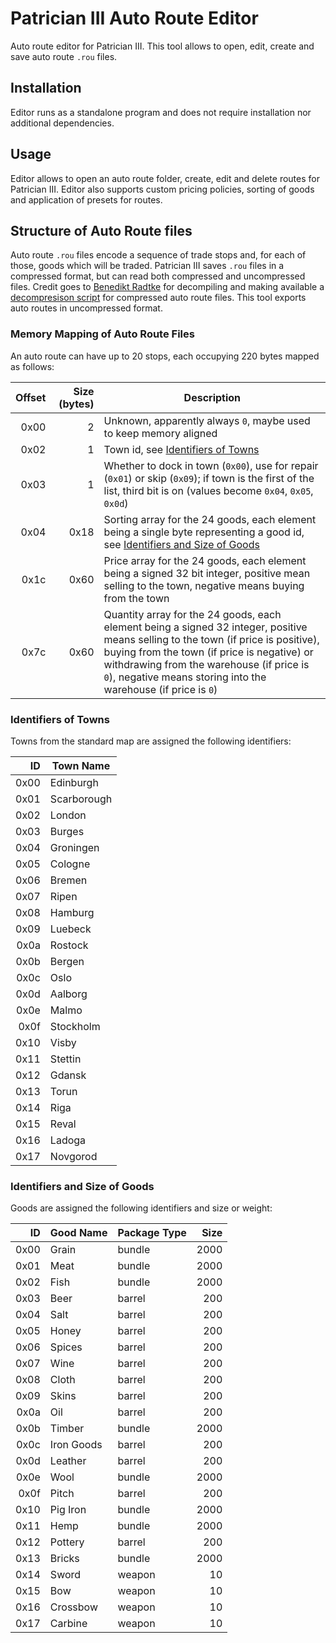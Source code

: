 # Patrician III Auto Route Editor
Auto route editor for Patrician III. This tool allows to open, edit, create and save auto route `.rou` files.

## Installation
Editor runs as a standalone program and does not require installation nor additional dependencies.

## Usage
Editor allows to open an auto route folder, create, edit and delete routes for Patrician III. Editor also supports custom pricing policies, sorting of goods and application of presets for routes.

## Structure of Auto Route files
Auto route `.rou` files encode a sequence of trade stops and, for each of those, goods which will be traded. Patrician III saves `.rou` files in a compressed format, but can read both compressed and uncompressed files. Credit goes to [Benedikt Radtke](https://github.com/Trolldemorted) for decompiling and making available a [decompresison script](https://github.com/P3Modding/p3-lib/blob/master/p3-rou/src/lib.rs) for compressed auto route files. This tool exports auto routes in uncompressed format.

### Memory Mapping of Auto Route Files
An auto route can have up to 20 stops, each occupying 220 bytes mapped as follows:

| Offset | Size (bytes)| Description |
| -----: | ----------: | ----------- |
|   0x00 |           2 | Unknown, apparently always `0`, maybe used to keep memory aligned
|   0x02 |           1 | Town id, see [Identifiers of Towns](#identifiers-of-towns)
|   0x03 |           1 | Whether to dock in town (`0x00`), use for repair (`0x01`) or skip (`0x09`); if town is the first of the list, third bit is on (values become `0x04`, `0x05`, `0x0d`)
|   0x04 |        0x18 | Sorting array for the 24 goods, each element being a single byte representing a good id, see [Identifiers and Size of Goods](#identifiers-and-size-of-goods)
|   0x1c |        0x60 | Price array for the 24 goods, each element being a signed 32 bit integer, positive mean selling to the town, negative means buying from the town
|   0x7c |        0x60 | Quantity array for the 24 goods, each element being a signed 32 integer, positive means selling to the town (if price is positive), buying from the town (if price is negative) or withdrawing from the warehouse (if price is `0`), negative means storing into the warehouse (if price is `0`)

### Identifiers of Towns
Towns from the standard map are assigned the following identifiers:

|   ID | Town Name |
| ---: | --------- |
| 0x00 | Edinburgh
| 0x01 | Scarborough
| 0x02 | London
| 0x03 | Burges
| 0x04 | Groningen
| 0x05 | Cologne
| 0x06 | Bremen
| 0x07 | Ripen
| 0x08 | Hamburg
| 0x09 | Luebeck
| 0x0a | Rostock
| 0x0b | Bergen
| 0x0c | Oslo
| 0x0d | Aalborg
| 0x0e | Malmo
| 0x0f | Stockholm
| 0x10 | Visby
| 0x11 | Stettin
| 0x12 | Gdansk
| 0x13 | Torun
| 0x14 | Riga
| 0x15 | Reval
| 0x16 | Ladoga
| 0x17 | Novgorod

### Identifiers and Size of Goods
Goods are assigned the following identifiers and size or weight:

|   ID | Good Name  | Package Type | Size |
| ---: | ---------- | ------------ | ---: |
| 0x00 | Grain      | bundle       | 2000 |
| 0x01 | Meat       | bundle       | 2000 |
| 0x02 | Fish       | bundle       | 2000 |
| 0x03 | Beer       | barrel       |  200 |
| 0x04 | Salt       | barrel       |  200 |
| 0x05 | Honey      | barrel       |  200 |
| 0x06 | Spices     | barrel       |  200 |
| 0x07 | Wine       | barrel       |  200 |
| 0x08 | Cloth      | barrel       |  200 |
| 0x09 | Skins      | barrel       |  200 |
| 0x0a | Oil        | barrel       |  200 |
| 0x0b | Timber     | bundle       | 2000 |
| 0x0c | Iron Goods | barrel       |  200 |
| 0x0d | Leather    | barrel       |  200 |
| 0x0e | Wool       | bundle       | 2000 |
| 0x0f | Pitch      | barrel       |  200 |
| 0x10 | Pig Iron   | bundle       | 2000 |
| 0x11 | Hemp       | bundle       | 2000 |
| 0x12 | Pottery    | barrel       |  200 |
| 0x13 | Bricks     | bundle       | 2000 |
| 0x14 | Sword      | weapon       |   10 |
| 0x15 | Bow        | weapon       |   10 |
| 0x16 | Crossbow   | weapon       |   10 |
| 0x17 | Carbine    | weapon       |   10 |
